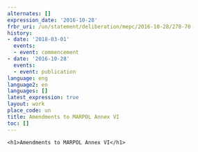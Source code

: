 ```yaml
---
alternates: []
expression_date: '2016-10-28'
frbr_uri: /un/statement/deliberation/mepc/2016-10-28/278-70
history:
- date: '2018-03-01'
  events:
  - event: commencement
- date: '2016-10-28'
  events:
  - event: publication
language: eng
language2: en
languages: []
latest_expression: true
layout: work
place_code: un
title: Amendments to MARPOL Annex VI
toc: []
---
```


<div>



  


<div class="coverpage">
  
    <h1>Amendments to MARPOL Annex VI</h1>
  
</div>







<span class="akn-akomaNtoso"><span class="akn-statement" data-name="statement"><span class="akn-mainBody"></span></span></span>





</div>